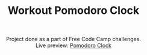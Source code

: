 <h1 align="center">Workout Pomodoro Clock</h1><br>
<p align="center">Project done as a part of  Free Code Camp challenges.<br>
Live preview: <a href="https://abhigyan001.github.io/workout_clock/">Pomodoro Clock</a></p>


